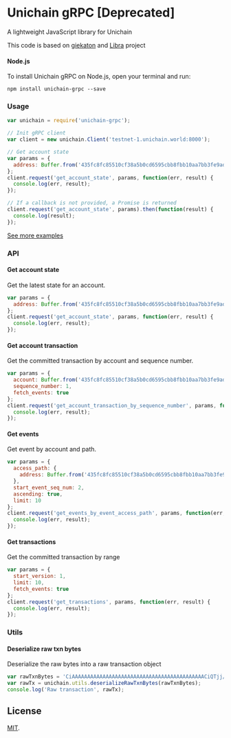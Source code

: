 
# Unichain gRPC [Deprecated]

A lightweight JavaScript library for Unichain

This code is based on [giekaton](https://github.com/giekaton/libra-grpc) and [Libra](https://libra.org) project

#### Node.js
To install Unichain gRPC on Node.js, open your terminal and run:
```
npm install unichain-grpc --save
```

### Usage
```js
var unichain = require('unichain-grpc');

// Init gRPC client
var client = new unichain.Client('testnet-1.unichain.world:8000');

// Get account state
var params = {
  address: Buffer.from('435fc8fc85510cf38a5b0cd6595cbb8fbb10aa7bb3fe9ad9820913ba867f79d4', 'hex')
};
client.request('get_account_state', params, function(err, result) {
  console.log(err, result);
});

// If a callback is not provided, a Promise is returned
client.request('get_account_state', params).then(function(result) {
  console.log(result);
});
```
[See more examples](/test/test.js)

### API

#### Get account state
Get the latest state for an account.

```js
var params = {
  address: Buffer.from('435fc8fc85510cf38a5b0cd6595cbb8fbb10aa7bb3fe9ad9820913ba867f79d4', 'hex')
};
client.request('get_account_state', params, function(err, result) {
  console.log(err, result);
});
```

#### Get account transaction
Get the committed transaction by account and sequence number.

```js
var params = {
  account: Buffer.from('435fc8fc85510cf38a5b0cd6595cbb8fbb10aa7bb3fe9ad9820913ba867f79d4', 'hex'),
  sequence_number: 1,
  fetch_events: true
};
client.request('get_account_transaction_by_sequence_number', params, function(err, result) {
  console.log(err, result);
});
```

#### Get events
Get event by account and path.

```js
var params = {
  access_path: {
    address: Buffer.from('435fc8fc85510cf38a5b0cd6595cbb8fbb10aa7bb3fe9ad9820913ba867f79d4', 'hex')
  },
  start_event_seq_num: 2,
  ascending: true,
  limit: 10
};
client.request('get_events_by_event_access_path', params, function(err, result) {
  console.log(err, result);
});
```

#### Get transactions
Get the committed transaction by range

```js
var params = {
  start_version: 1,
  limit: 10,
  fetch_events: true
};
client.request('get_transactions', params, function(err, result) {
  console.log(err, result);
});
```

### Utils

#### Deserialize raw txn bytes
Deserialize the raw bytes into a raw transaction object

```js
var rawTxnBytes = 'CiAAAAAAAAAAAAAAAAAAAAAAAAAAAAAAAAAAAAAAAAAAACiQTjj/zqDoBRr0AQq/AUxJQlJBVk0KAQAHAUoAAAAGAAAAA1AAAAAGAAAADFYAAAAFAAAADVsAAAAEAAAABV8AAAAzAAAABJIAAAAgAAAAB7IAAAANAAAAAAAAAQACAAMAAQQAAgACBAIDAgQCBjxTRUxGPgxMaWJyYUFjY291bnQJTGlicmFDb2luBG1haW4PbWludF90b19hZGRyZXNzAAAAAAAAAAAAAAAAAAAAAAAAAAAAAAAAAAAAAAAAAAAAAQIABAAMAAwBEQECEiQIARIgGw7O7WUWHZkVsSi1zRwRzkktcCs7ls26I/IZpt1t7qYSChIIAOH1BQAAAAA=';
var rawTx = unichain.utils.deserializeRawTxnBytes(rawTxnBytes);
console.log('Raw transaction', rawTx);
```


## License

[MIT](LICENSE).
